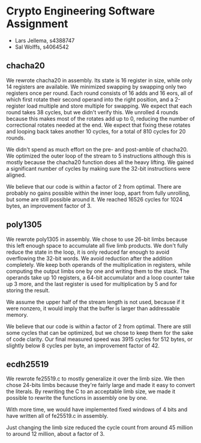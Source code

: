 # Crypto Engineering Software Assignment

- Lars Jellema, s4388747
- Sal Wolffs, s4064542

## chacha20

We rewrote chacha20 in assembly. Its state is 16 register in size, while only 14
registers are available. We minimized swapping by swapping only two registers
once per round. Each round consists of 16 adds and 16 eors, all of which first
rotate their second operand into the right position, and a 2-register load
multiple and store multiple for swapping. We expect that each round takes 38
cycles, but we didn't verify this. We unrolled 4 rounds because this makes most
of the rotates add up to 0, reducing the number of correctional rotates needed
at the end. We expect that fixing these rotates and looping back takes another
10 cycles, for a total of 810 cycles for 20 rounds.

We didn't spend as much effort on the pre- and post-amble of chacha20. We
optimized the outer loop of the stream to 5 instructions although this is mostly
because the chacha20 function does all the heavy lifting. We gained a
significant number of cycles by making sure the 32-bit instructions were
aligned.

We believe that our code is within a factor of 2 from optimal. There are
probably no gains possible within the inner loop, apart from fully unrolling,
but some are still possible around it. We reached 16526 cycles for 1024 bytes,
an improvement factor of 3.

## poly1305

We rewrote poly1305 in assembly. We chose to use 26-bit limbs because this left
enough space to accumulate all five limb products. We don't fully reduce the
state in the loop, it is only reduced far enough to avoid overflowing the 32-bit
words. We avoid reduction after the addition completely. We keep both operands
of the multiplication in registers, while computing the output limbs one by one
and writing them to the stack. The operands take up 10 registers, a 64-bit
accumulator and a loop counter take up 3 more, and the last register is used for
multiplication by 5 and for storing the result.

We assume the upper half of the stream length is not used, because if it were
nonzero, it would imply that the buffer is larger than addressable memory.

We believe that our code is within a factor of 2 from optimal. There are still
some cycles that can be optimized, but we chose to keep them for the sake of
code clarity. Our final measured speed was 3915 cycles for 512 bytes, or
slightly below 8 cycles per byte, an improvement factor of 42.

## ecdh25519

We rewrote fe25519.c to mostly generalize it over the limb size. We then
chose 24-bits limbs because they're fairly large and made it easy to convert the
literals. By rewriting the C to an acceptable limb size, we made it possible to
rewrite the functions in assembly one by one.

With more time, we would have implemented fixed windows of 4 bits and have
written all of fe25519.c in assembly.

Just changing the limb size reduced the cycle count from around 45 million to
around 12 million, about a factor of 3.
